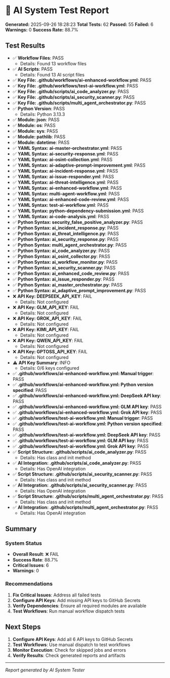 # 🧪 AI System Test Report

**Generated:** 2025-09-26 18:28:23
**Total Tests:** 62
**Passed:** 55
**Failed:** 6
**Warnings:** 0
**Success Rate:** 88.7%

## Test Results

- ✅ **Workflow Files**: PASS
  - Details: Found 13 workflow files
- ✅ **AI Scripts**: PASS
  - Details: Found 13 AI script files
- ✅ **Key File: .github/workflows/ai-enhanced-workflow.yml**: PASS
- ✅ **Key File: .github/workflows/test-ai-workflow.yml**: PASS
- ✅ **Key File: .github/scripts/ai_code_analyzer.py**: PASS
- ✅ **Key File: .github/scripts/ai_security_scanner.py**: PASS
- ✅ **Key File: .github/scripts/multi_agent_orchestrator.py**: PASS
- ✅ **Python Version**: PASS
  - Details: Python 3.13.3
- ✅ **Module: json**: PASS
- ✅ **Module: os**: PASS
- ✅ **Module: sys**: PASS
- ✅ **Module: pathlib**: PASS
- ✅ **Module: datetime**: PASS
- ✅ **YAML Syntax: ai-master-orchestrator.yml**: PASS
- ✅ **YAML Syntax: ai-security-response.yml**: PASS
- ✅ **YAML Syntax: ai-osint-collection.yml**: PASS
- ✅ **YAML Syntax: ai-adaptive-prompt-improvement.yml**: PASS
- ✅ **YAML Syntax: ai-incident-response.yml**: PASS
- ✅ **YAML Syntax: ai-issue-responder.yml**: PASS
- ✅ **YAML Syntax: ai-threat-intelligence.yml**: PASS
- ✅ **YAML Syntax: ai-enhanced-workflow.yml**: PASS
- ✅ **YAML Syntax: multi-agent-workflow.yml**: PASS
- ✅ **YAML Syntax: ai-enhanced-code-review.yml**: PASS
- ✅ **YAML Syntax: test-ai-workflow.yml**: PASS
- ✅ **YAML Syntax: python-dependency-submission.yml**: PASS
- ✅ **YAML Syntax: ai-code-analysis.yml**: PASS
- ✅ **Python Syntax: security_false_positive_analyzer.py**: PASS
- ✅ **Python Syntax: ai_incident_response.py**: PASS
- ✅ **Python Syntax: ai_threat_intelligence.py**: PASS
- ✅ **Python Syntax: ai_security_response.py**: PASS
- ✅ **Python Syntax: multi_agent_orchestrator.py**: PASS
- ✅ **Python Syntax: ai_code_analyzer.py**: PASS
- ✅ **Python Syntax: ai_osint_collector.py**: PASS
- ✅ **Python Syntax: ai_workflow_monitor.py**: PASS
- ✅ **Python Syntax: ai_security_scanner.py**: PASS
- ✅ **Python Syntax: ai_enhanced_code_review.py**: PASS
- ✅ **Python Syntax: ai_issue_responder.py**: PASS
- ✅ **Python Syntax: ai_master_orchestrator.py**: PASS
- ✅ **Python Syntax: ai_adaptive_prompt_improvement.py**: PASS
- ❌ **API Key: DEEPSEEK_API_KEY**: FAIL
  - Details: Not configured
- ❌ **API Key: GLM_API_KEY**: FAIL
  - Details: Not configured
- ❌ **API Key: GROK_API_KEY**: FAIL
  - Details: Not configured
- ❌ **API Key: KIMI_API_KEY**: FAIL
  - Details: Not configured
- ❌ **API Key: QWEN_API_KEY**: FAIL
  - Details: Not configured
- ❌ **API Key: GPTOSS_API_KEY**: FAIL
  - Details: Not configured
- ⚠️ **API Key Summary**: INFO
  - Details: 0/6 keys configured
- ✅ **.github/workflows/ai-enhanced-workflow.yml: Manual trigger**: PASS
- ✅ **.github/workflows/ai-enhanced-workflow.yml: Python version specified**: PASS
- ✅ **.github/workflows/ai-enhanced-workflow.yml: DeepSeek API key**: PASS
- ✅ **.github/workflows/ai-enhanced-workflow.yml: GLM API key**: PASS
- ✅ **.github/workflows/ai-enhanced-workflow.yml: Grok API key**: PASS
- ✅ **.github/workflows/test-ai-workflow.yml: Manual trigger**: PASS
- ✅ **.github/workflows/test-ai-workflow.yml: Python version specified**: PASS
- ✅ **.github/workflows/test-ai-workflow.yml: DeepSeek API key**: PASS
- ✅ **.github/workflows/test-ai-workflow.yml: GLM API key**: PASS
- ✅ **.github/workflows/test-ai-workflow.yml: Grok API key**: PASS
- ✅ **Script Structure: .github/scripts/ai_code_analyzer.py**: PASS
  - Details: Has class and init method
- ✅ **AI Integration: .github/scripts/ai_code_analyzer.py**: PASS
  - Details: Has OpenAI integration
- ✅ **Script Structure: .github/scripts/ai_security_scanner.py**: PASS
  - Details: Has class and init method
- ✅ **AI Integration: .github/scripts/ai_security_scanner.py**: PASS
  - Details: Has OpenAI integration
- ✅ **Script Structure: .github/scripts/multi_agent_orchestrator.py**: PASS
  - Details: Has class and init method
- ✅ **AI Integration: .github/scripts/multi_agent_orchestrator.py**: PASS
  - Details: Has OpenAI integration

## Summary

### System Status
- **Overall Result**: ❌ FAIL
- **Success Rate**: 88.7%
- **Critical Issues**: 6
- **Warnings**: 0

### Recommendations


1. **Fix Critical Issues**: Address all failed tests
2. **Configure API Keys**: Add missing API keys to GitHub Secrets
3. **Verify Dependencies**: Ensure all required modules are available
4. **Test Workflows**: Run manual workflow dispatch tests

## Next Steps

1. **Configure API Keys**: Add all 6 API keys to GitHub Secrets
2. **Test Workflows**: Use manual dispatch to test workflows
3. **Monitor Execution**: Check for skipped jobs and errors
4. **Verify Results**: Check generated reports and artifacts

---
*Report generated by AI System Tester*

